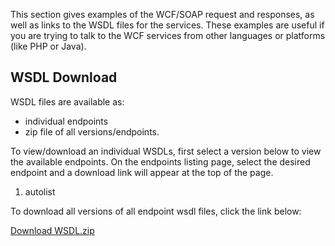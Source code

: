 This section gives examples of the WCF/SOAP request and responses, as well as links to the WSDL files for the services. These examples are useful if you are trying to talk to the WCF services from other languages or platforms (like PHP or Java).

## WSDL Download

WSDL files are available as:

* individual endpoints
* zip file of all versions/endpoints.

To view/download an individual WSDLs, first select a version below to view the available endpoints. On the endpoints listing page, select the desired endpoint and a download link will appear at the top of the page.

1. autolist

To download all versions of all endpoint wsdl files, click the link below:

[Download WSDL.zip](../WSDL.zip)